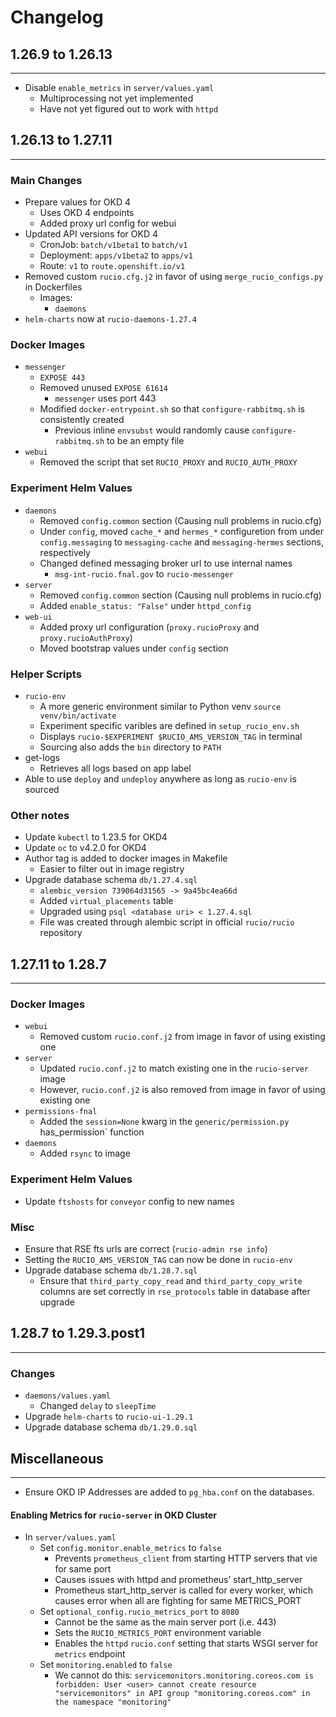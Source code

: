 # Changelog

## 1.26.9 to 1.26.13
---
* Disable `enable_metrics` in `server/values.yaml`
  * Multiprocessing not yet implemented
  * Have not yet figured out to work with `httpd`


## 1.26.13 to 1.27.11
---
### Main Changes
* Prepare values for OKD 4
  * Uses OKD 4 endpoints
  * Added proxy url config for webui
* Updated API versions for OKD 4
  * CronJob: `batch/v1beta1` to `batch/v1`
  * Deployment: `apps/v1beta2` to `apps/v1`
  * Route: `v1` to `route.openshift.io/v1`
* Removed custom `rucio.cfg.j2` in favor of using `merge_rucio_configs.py` in Dockerfiles
  * Images:
    * `daemons`
* `helm-charts` now at `rucio-daemons-1.27.4`

### Docker Images
* `messenger`
  * `EXPOSE 443`
  * Removed unused `EXPOSE 61614`
    * `messenger` uses port 443
  * Modified `docker-entrypoint.sh` so that `configure-rabbitmq.sh` is consistently created
    * Previous inline `envsubst` would randomly cause `configure-rabbitmq.sh` to be an empty file
* `webui`
  * Removed the script that set `RUCIO_PROXY` and `RUCIO_AUTH_PROXY`

### Experiment Helm Values
* `daemons`
  * Removed `config.common` section (Causing null problems in rucio.cfg)
  * Under `config`, moved `cache_*` and `hermes_*` configuretion from under `config.messaging` to `messaging-cache` and `messaging-hermes` sections, respectively
  * Changed defined messaging broker url to use internal names
    * `msg-int-rucio.fnal.gov` to `rucio-messenger`
* `server`
  * Removed `config.common` section (Causing null problems in rucio.cfg)
  * Added `enable_status: "False"` under `httpd_config`
* `web-ui`
  * Added proxy url configuration (`proxy.rucioProxy` and `proxy.rucioAuthProxy`)
  * Moved bootstrap values under `config` section

### Helper Scripts
* `rucio-env`
  * A more generic environment similar to Python venv `source venv/bin/activate`
  * Experiment specific varibles are defined in `setup_rucio_env.sh`
  * Displays `rucio-$EXPERIMENT $RUCIO_AMS_VERSION_TAG` in terminal
  * Sourcing also adds the `bin` directory to `PATH`
* get-logs
  * Retrieves all logs based on app label
* Able to use `deploy` and `undeploy` anywhere as long as `rucio-env` is sourced

### Other notes
* Update `kubectl` to 1.23.5 for OKD4
* Update `oc` to v4.2.0 for OKD4
* Author tag is added to docker images in Makefile
  * Easier to filter out in image registry
* Upgrade database schema `db/1.27.4.sql`
  * `alembic_version 739064d31565 -> 9a45bc4ea66d`
  * Added `virtual_placements` table
  * Upgraded using `psql <database uri> < 1.27.4.sql`
  * File was created through alembic script in official `rucio/rucio` repository

## 1.27.11 to 1.28.7
---
### Docker Images
* `webui`
  * Removed custom `rucio.conf.j2` from image in favor of using existing one
* `server`
  * Updated `rucio.conf.j2` to match existing one in the `rucio-server` image
  * However, `rucio.conf.j2` is also removed from image in favor of using existing one
* `permissions-fnal`
  * Added the `session=None` kwarg in the `generic/permission.py` has_permission` function
* `daemons`
  * Added `rsync` to image

### Experiment Helm Values
* Update `ftshosts` for `conveyor` config to new names

### Misc
* Ensure that RSE fts urls are correct (`rucio-admin rse info`)
* Setting the `RUCIO_AMS_VERSION_TAG` can now be done in `rucio-env`
* Upgrade database schema `db/1.28.7.sql`
  * Ensure that `third_party_copy_read` and `third_party_copy_write` columns are set correctly in `rse_protocols` table in database after upgrade


## 1.28.7 to 1.29.3.post1
---
### Changes
* `daemons/values.yaml`
  * Changed `delay` to `sleepTime`
* Upgrade `helm-charts` to `rucio-ui-1.29.1`
* Upgrade database schema `db/1.29.0.sql`

## Miscellaneous
---
* Ensure OKD IP Addresses are added to `pg_hba.conf` on the databases.
#### Enabling Metrics for `rucio-server` in OKD Cluster
* In `server/values.yaml`
  * Set `config.monitor.enable_metrics` to `false`
    * Prevents `prometheus_client` from starting HTTP servers that vie for same port
    * Causes issues with httpd and prometheus’ start_http_server
    * Prometheus start_http_server is called for every worker, which causes error when all are fighting for same METRICS_PORT
  * Set `optional_config.rucio_metrics_port` to `8080`
    * Cannot be the same as the main server port (i.e. 443)
    * Sets the `RUCIO_METRICS_PORT` environment variable
    * Enables the `httpd` `rucio.conf` setting that starts WSGI server for `metrics` endpoint
  * Set `monitoring.enabled` to `false` 
    * We cannot do this: `servicemonitors.monitoring.coreos.com is forbidden: User <user> cannot create resource "servicemonitors" in API group "monitoring.coreos.com" in the namespace "monitoring"`
